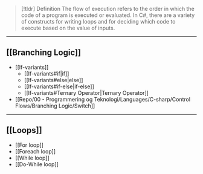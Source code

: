 > [!tldr] Definition
> The flow of execution refers to the order in which the code of a program is executed or evaluated. In C#, there are a variety of constructs for writing loops and for deciding which code to execute based on the value of inputs.

---

## [[Branching Logic]]
- [[If-variants]]
	- [[If-variants#if|if]]
	- [[If-variants#else|else]]
	- [[If-variants#if-else|if-else]]
	- [[If-variants#Ternary Operator|Ternary Operator]]
- [[Repo/00 - Programmering og Teknologi/Languages/C-sharp/Control Flows/Branching Logic/Switch]]

---

## [[Loops]]
- [[For loop]]
- [[Foreach loop]]
- [[While loop]]
- [[Do-While loop]]